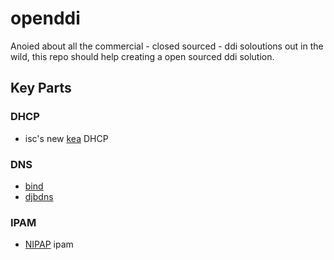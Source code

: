 # openddi

Anoied about all the commercial - closed sourced - ddi soloutions out in the wild, this repo should help creating a open sourced ddi solution.

## Key Parts
### DHCP
- isc's new [kea](http://kea.isc.org/wiki) DHCP
### DNS
- [bind](https://www.isc.org/downloads/bind/)
- [djbdns](https://cr.yp.to/djbdns.html)
### IPAM
- [NIPAP](http://spritelink.github.io/NIPAP/) ipam
